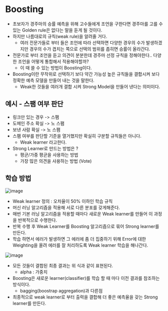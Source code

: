 # Boosting
- 초보자가 경주마의 승률 예측을 위해 고수들에게 조언을 구한다면 경주마를 고를 수 있는 Golden rule은 없다는 말을 듣게 될 것이다.
- 하지만 나름대로의 규칙(weak rule)을 알려줄 거다.
  - 여러 전문가들로 부터 들은 조언에 따라 선택하면 다양한 경우의 수가 발생하겠지만 경우의 수가 겹치는 쪽으로 선택의 범위를 좁히면 승률이 올라간다.
- 전문가로 부터 조언을 듣고 의견이 분분한데 경주마 선정 규칙을 정해야한다.. 다양한 조언을 어떻게 통합해서 적용해야할까?
  - 이 때 쓸 수 있는 방법이 Boosting이다.
- Boosting이란 무작위로 선택하기 보다 약간 가능성 높은 규칙들을 결합시켜 보다 정확한 예측 모델을 만들어 내는 것을 말한다.
  - Weak한 것들을 여러개 결합 시켜 Strong Model을 만들어 낸다는 의미이다.

## 예시 - 스팸 여부 판단
- 링크만 있는 경우 -> 스팸
- 도메인 주소 확실 -> 노 스팸
- 보낸 사람 확실 -> 노 스팸
- 스팸 여부를 판단할 기준을 열거했지만 확실히 구분할 규칙들은 아니다.
  - Weak learner 라고한다.
- Strong Learner로 만드는 방법은 ?
  - 평균/가중 평균을 사용하는 방법
  - 가장 많은 의견을 사용하는 방법 (Vote)

## 학습 방법
![image](https://user-images.githubusercontent.com/69780812/139027721-92f26e1f-2e43-4a2b-bdd9-c316fdb61d7d.png)

- Weak learner 정의 : 오차율이 50% 이하인 학습 규칙
- 머신 러닝 알고리즘을 적용해 서로 다른 분포를 갖게해준다.
- 매번 기본 러닝 알고리즘을 적용할 때마다 새로운 Weak learner를 만들어 이 과정을 반복적으로 수행한다.
- 반복 수행 후 Weak Learner를 Boosting 알고리즘으로 묶어 Strong learner를 만든다.
- 학습 하면서 에러가 발생하면 그 에러에 좀 더 집중하기 위해 Error에 대한 Weighting을 올려 에러를 잘 처리하도록 Weak learner 학습을 해나간다.

![image](https://user-images.githubusercontent.com/69780812/139028129-9056e045-dffb-4c67-93b2-48936ec171ea.png)

- 모든 것들이 결합된 최종 결과는 위 식과 같이 표현된다.
  - alpha : 가중치
- Boosting은 새로운 learner(classifier)를 학습 할 때 마다 이전 결과를 참조하는 방식이다.
  - bagging(boostrap aggregation)과 다른점
- 최종적으로 weak learner로 부터 출력을 결합해 더 좋은 예측율을 갖는 Strong learner를 만든다.